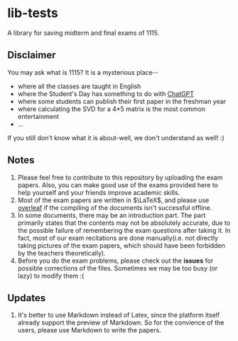 # lib-tests
A library for saving midterm and final exams of 1115.

## Disclaimer
You may ask what is 1115? It is a mysterious place--
- where all the classes are taught in English
- where the Student's Day has something to do with [ChatGPT](chat.openai.com)
- where some students can publish their first paper in the freshman year
- where calculating the SVD for a 4*5 matrix is the most common entertainment
- ...

If you still don't know what it is about-well, we don't understand as well! :)

## Notes
1. Please feel free to contribute to this repository by uploading the exam papers. Also, you can make good use of the exams provided here to help yourself and your friends improve academic skills.
2. Most of the exam papers are written in $\LaTeX$, and please use [overleaf](https://www.overleaf.com) if the compiling of the documents isn't successful offline.
3. In some documents, there may be an introduction part. The part primarily states that the contents may not be absolutely accurate, due to the possible failure of remembering the exam questions after taking it. In fact, most of our exam recitations are done manually(i.e. not directly taking pictures of the exam papers, which should have been forbidden by the teachers theoretically).
4. Before you do the exam problems, please check out the **issues** for possible corrections of the files. Sometimes we may be too busy (or lazy) to modify them :(

## Updates
1. It's better to use Markdown instead of Latex, since the platform itself already support the preview of Markdown. So for the convience of the users, please use Markdown to write the papers.
